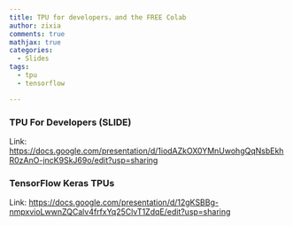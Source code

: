 ```yaml
---
title: TPU for developers，and the FREE Colab
author: zixia
comments: true
mathjax: true
categories: 
  - Slides
tags:
  - tpu
  - tensorflow

---
```


### TPU For Developers (SLIDE)

Link: <https://docs.google.com/presentation/d/1iodAZkOX0YMnUwohgQqNsbEkhR0zAnO-jncK9SkJ69o/edit?usp=sharing>


### TensorFlow Keras TPUs

Link: <https://docs.google.com/presentation/d/12gKSBBg-nmpxvioLwwnZQCalv4frfxYq25ClvT1ZdqE/edit?usp=sharing>
